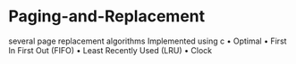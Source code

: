 # Paging-and-Replacement
several page replacement algorithms Implemented using c 
• Optimal
• First In First Out (FIFO)
• Least Recently Used (LRU)
• Clock
